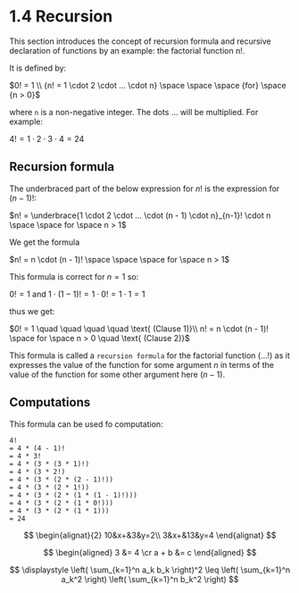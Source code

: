 ﻿# 1.4 Recursion

This section introduces the concept of recursion formula and recursive declaration of functions by an example: the factorial function n!.

It is defined by:

$0! = 1 \\
{n! = 1 \cdot 2 \cdot ... \cdot n} \space \space \space  {for} \space {n > 0}$

where `n` is a non-negative integer. The dots ... will be multiplied. For example:

$4! = 1 \cdot 2 \cdot 3 \cdot 4 = 24$

## Recursion formula

The underbraced part of the below expression for $n!$ is the expression for $(n − 1)!$:

$n! = \underbrace{1 \cdot 2 \cdot ... \cdot (n - 1) \cdot n}_{n-1}! \cdot n \space \space  for \space n > 1$

We get the formula

$n! = n \cdot (n - 1)! \space \space \space for \space n > 1$

This formula is correct for $n = 1$ so:

$0! = 1$ and $1 \cdot (1 - 1)! = 1 \cdot 0! = 1 \cdot 1 = 1$

thus we get:

$0! = 1 \quad \quad \quad \quad \text{ (Clause 1)}\\
n! = n \cdot (n - 1)! \space for \space n > 0 \quad \text{ (Clause 2)}$

This formula is called a `recursion formula` for the factorial function $(\dots!)$ as it expresses the value of the function for some argument $n$ in terms of the value of the function for some other argument here $(n-1)$.

## Computations

This formula can be used fo computation:

    4!
    = 4 * (4 - 1)!
    = 4 * 3!
    = 4 * (3 * (3 * 1)!)
    = 4 * (3 * 2!)
    = 4 * (3 * (2 * (2 - 1)!))
    = 4 * (3 * (2 * 1!))
    = 4 * (3 * (2 * (1 * (1 - 1)!)))
    = 4 * (3 * (2 * (1 * 0!)))
    = 4 * (3 * (2 * (1 * 1)))
    = 24

$$
\begin{alignat}{2}
   10&x+&3&y=2\\
   3&x+&13&y=4
\end{alignat}
$$

$$
\begin{aligned}
3     &= 4 \cr
a + b &= c
\end{aligned}
$$

$$
\displaystyle
\left( \sum_{k=1}^n a_k b_k \right)^2
\leq
\left( \sum_{k=1}^n a_k^2 \right)
\left( \sum_{k=1}^n b_k^2 \right)
$$
